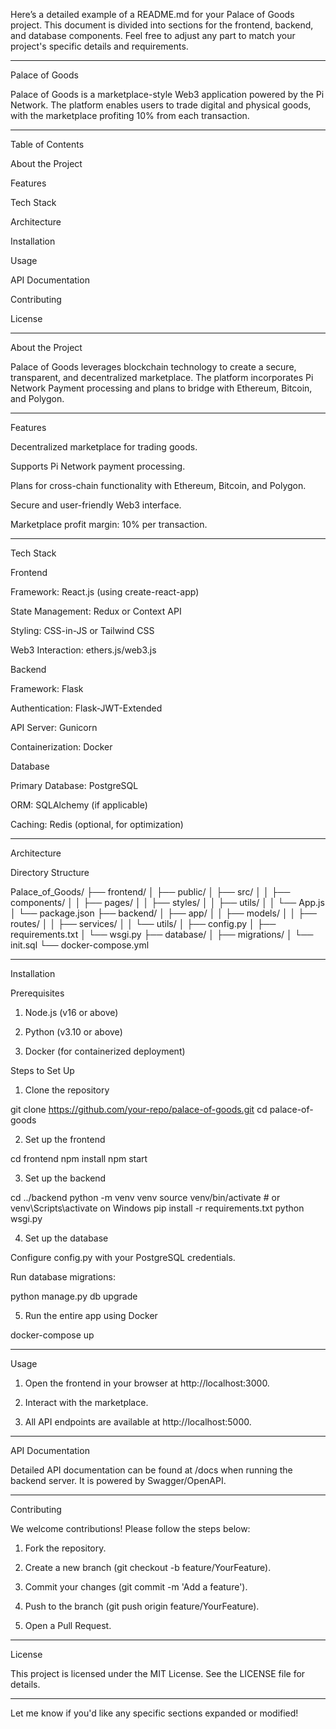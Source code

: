 Here’s a detailed example of a README.md for your Palace of Goods project. This document is divided into sections for the frontend, backend, and database components. Feel free to adjust any part to match your project's specific details and requirements.


---

Palace of Goods

Palace of Goods is a marketplace-style Web3 application powered by the Pi Network. The platform enables users to trade digital and physical goods, with the marketplace profiting 10% from each transaction.


---

Table of Contents

About the Project

Features

Tech Stack

Architecture

Installation

Usage

API Documentation

Contributing

License



---

About the Project

Palace of Goods leverages blockchain technology to create a secure, transparent, and decentralized marketplace. The platform incorporates Pi Network Payment processing and plans to bridge with Ethereum, Bitcoin, and Polygon.


---

Features

Decentralized marketplace for trading goods.

Supports Pi Network payment processing.

Plans for cross-chain functionality with Ethereum, Bitcoin, and Polygon.

Secure and user-friendly Web3 interface.

Marketplace profit margin: 10% per transaction.



---

Tech Stack

Frontend

Framework: React.js (using create-react-app)

State Management: Redux or Context API

Styling: CSS-in-JS or Tailwind CSS

Web3 Interaction: ethers.js/web3.js


Backend

Framework: Flask

Authentication: Flask-JWT-Extended

API Server: Gunicorn

Containerization: Docker


Database

Primary Database: PostgreSQL

ORM: SQLAlchemy (if applicable)

Caching: Redis (optional, for optimization)



---

Architecture

Directory Structure

Palace_of_Goods/
├── frontend/
│   ├── public/
│   ├── src/
│   │   ├── components/
│   │   ├── pages/
│   │   ├── styles/
│   │   ├── utils/
│   │   └── App.js
│   └── package.json
├── backend/
│   ├── app/
│   │   ├── models/
│   │   ├── routes/
│   │   ├── services/
│   │   └── utils/
│   ├── config.py
│   ├── requirements.txt
│   └── wsgi.py
├── database/
│   ├── migrations/
│   └── init.sql
└── docker-compose.yml


---

Installation

Prerequisites

1. Node.js (v16 or above)


2. Python (v3.10 or above)


3. Docker (for containerized deployment)



Steps to Set Up

1. Clone the repository

git clone https://github.com/your-repo/palace-of-goods.git
cd palace-of-goods


2. Set up the frontend

cd frontend
npm install
npm start


3. Set up the backend

cd ../backend
python -m venv venv
source venv/bin/activate  # or venv\Scripts\activate on Windows
pip install -r requirements.txt
python wsgi.py


4. Set up the database

Configure config.py with your PostgreSQL credentials.

Run database migrations:

python manage.py db upgrade



5. Run the entire app using Docker

docker-compose up




---

Usage

1. Open the frontend in your browser at http://localhost:3000.


2. Interact with the marketplace.


3. All API endpoints are available at http://localhost:5000.




---

API Documentation

Detailed API documentation can be found at /docs when running the backend server. It is powered by Swagger/OpenAPI.


---

Contributing

We welcome contributions! Please follow the steps below:

1. Fork the repository.


2. Create a new branch (git checkout -b feature/YourFeature).


3. Commit your changes (git commit -m 'Add a feature').


4. Push to the branch (git push origin feature/YourFeature).


5. Open a Pull Request.




---

License

This project is licensed under the MIT License. See the LICENSE file for details.


---

Let me know if you'd like any specific sections expanded or modified!

